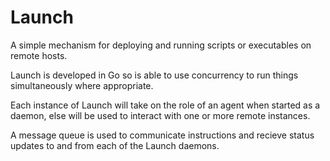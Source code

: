 # Launch

A simple mechanism for deploying and running scripts or executables on remote hosts.

Launch is developed in Go so is able to use concurrency to run things simultaneously where appropriate.

Each instance of Launch will take on the role of an agent when started as a daemon, else will be used to interact with one or more remote instances.

A message queue is used to communicate instructions and recieve status updates to and from each of the Launch daemons.


